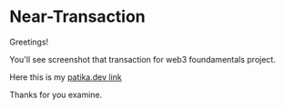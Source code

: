 # Near-Transaction

Greetings!

You'll see screenshot that transaction for web3 foundamentals project.

Here this is my [patika.dev link](https://app.patika.dev/ug7roz)

Thanks for you examine.
